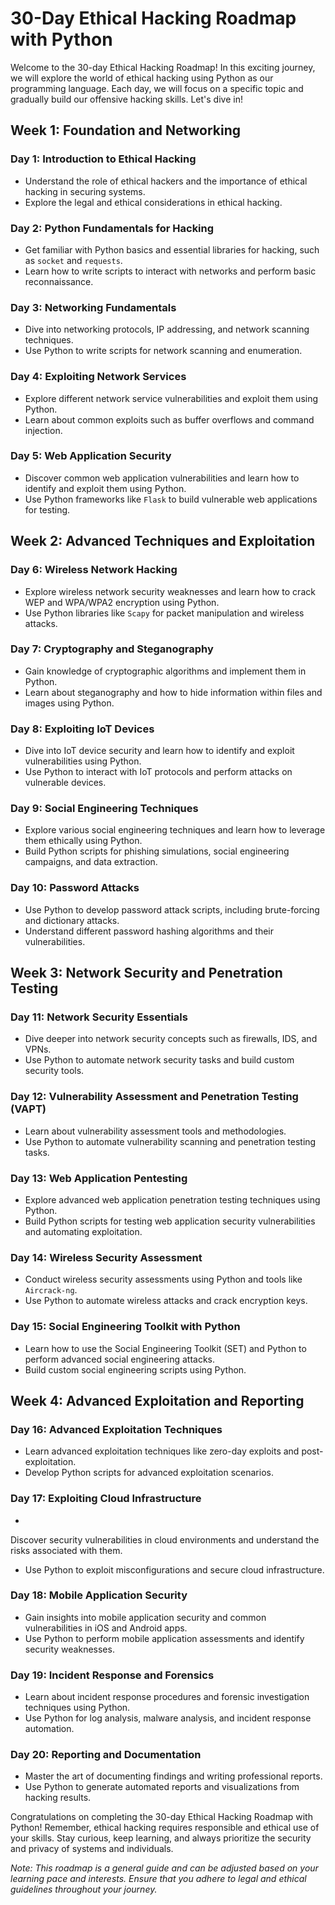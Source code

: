# 30-Day Ethical Hacking Roadmap with Python

Welcome to the 30-day Ethical Hacking Roadmap! In this exciting journey, we will explore the world of ethical hacking using Python as our programming language. Each day, we will focus on a specific topic and gradually build our offensive hacking skills. Let's dive in!

## Week 1: Foundation and Networking

### Day 1: Introduction to Ethical Hacking
- Understand the role of ethical hackers and the importance of ethical hacking in securing systems.
- Explore the legal and ethical considerations in ethical hacking.

### Day 2: Python Fundamentals for Hacking
- Get familiar with Python basics and essential libraries for hacking, such as `socket` and `requests`.
- Learn how to write scripts to interact with networks and perform basic reconnaissance.

### Day 3: Networking Fundamentals
- Dive into networking protocols, IP addressing, and network scanning techniques.
- Use Python to write scripts for network scanning and enumeration.

### Day 4: Exploiting Network Services
- Explore different network service vulnerabilities and exploit them using Python.
- Learn about common exploits such as buffer overflows and command injection.

### Day 5: Web Application Security
- Discover common web application vulnerabilities and learn how to identify and exploit them using Python.
- Use Python frameworks like `Flask` to build vulnerable web applications for testing.

## Week 2: Advanced Techniques and Exploitation

### Day 6: Wireless Network Hacking
- Explore wireless network security weaknesses and learn how to crack WEP and WPA/WPA2 encryption using Python.
- Use Python libraries like `Scapy` for packet manipulation and wireless attacks.

### Day 7: Cryptography and Steganography
- Gain knowledge of cryptographic algorithms and implement them in Python.
- Learn about steganography and how to hide information within files and images using Python.

### Day 8: Exploiting IoT Devices
- Dive into IoT device security and learn how to identify and exploit vulnerabilities using Python.
- Use Python to interact with IoT protocols and perform attacks on vulnerable devices.

### Day 9: Social Engineering Techniques
- Explore various social engineering techniques and learn how to leverage them ethically using Python.
- Build Python scripts for phishing simulations, social engineering campaigns, and data extraction.

### Day 10: Password Attacks
- Use Python to develop password attack scripts, including brute-forcing and dictionary attacks.
- Understand different password hashing algorithms and their vulnerabilities.

## Week 3: Network Security and Penetration Testing

### Day 11: Network Security Essentials
- Dive deeper into network security concepts such as firewalls, IDS, and VPNs.
- Use Python to automate network security tasks and build custom security tools.

### Day 12: Vulnerability Assessment and Penetration Testing (VAPT)
- Learn about vulnerability assessment tools and methodologies.
- Use Python to automate vulnerability scanning and penetration testing tasks.

### Day 13: Web Application Pentesting
- Explore advanced web application penetration testing techniques using Python.
- Build Python scripts for testing web application security vulnerabilities and automating exploitation.

### Day 14: Wireless Security Assessment
- Conduct wireless security assessments using Python and tools like `Aircrack-ng`.
- Use Python to automate wireless attacks and crack encryption keys.

### Day 15: Social Engineering Toolkit with Python
- Learn how to use the Social Engineering Toolkit (SET) and Python to perform advanced social engineering attacks.
- Build custom social engineering scripts using Python.

## Week 4: Advanced Exploitation and Reporting

### Day 16: Advanced Exploitation Techniques
- Learn advanced exploitation techniques like zero-day exploits and post-exploitation.
- Develop Python scripts for advanced exploitation scenarios.

### Day 17: Exploiting Cloud Infrastructure
-

 Discover security vulnerabilities in cloud environments and understand the risks associated with them.
- Use Python to exploit misconfigurations and secure cloud infrastructure.

### Day 18: Mobile Application Security
- Gain insights into mobile application security and common vulnerabilities in iOS and Android apps.
- Use Python to perform mobile application assessments and identify security weaknesses.

### Day 19: Incident Response and Forensics
- Learn about incident response procedures and forensic investigation techniques using Python.
- Use Python for log analysis, malware analysis, and incident response automation.

### Day 20: Reporting and Documentation
- Master the art of documenting findings and writing professional reports.
- Use Python to generate automated reports and visualizations from hacking results.

Congratulations on completing the 30-day Ethical Hacking Roadmap with Python! Remember, ethical hacking requires responsible and ethical use of your skills. Stay curious, keep learning, and always prioritize the security and privacy of systems and individuals.

*Note: This roadmap is a general guide and can be adjusted based on your learning pace and interests. Ensure that you adhere to legal and ethical guidelines throughout your journey.*